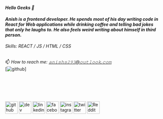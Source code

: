 ***Hello Geeks :crescent_moon:***
#### *Anish is a frontend developer. He spends most of his day writing code in React for Web applications while drinking coffee and telling bad jokes that only he laughs to. He also feels weird writing about himself in third person.*



###### *Skills: REACT / JS / HTML / CSS*
📫 *How to reach me: 𝚊𝚗𝚒𝚜𝚑𝚜𝟸𝟿𝟹@𝚘𝚞𝚝𝚕𝚘𝚘𝚔.𝚌𝚘𝚖* 
<br/>
[<img src='https://camo.githubusercontent.com/e15e75521862be103c834df436a8f9e075c945e5/68747470733a2f2f6d656469612e67697068792e636f6d2f6d656469612f6475334a336358797a686a3735494f6776412f67697068792e676966' alt='github'>]

<br/><br/><br/><br/>


[<img src='https://cdn.jsdelivr.net/npm/simple-icons@3.0.1/icons/github.svg' alt='github' height='40'>](https://github.com/anishs293)  [<img src='https://cdn.jsdelivr.net/npm/simple-icons@3.0.1/icons/dev-dot-to.svg' alt='dev' height='40'>](https://dev.to/anishs293)  [<img src='https://cdn.jsdelivr.net/npm/simple-icons@3.0.1/icons/linkedin.svg' alt='linkedin' height='40'>](https://www.linkedin.com/in/anishsingh293/)  [<img src='https://cdn.jsdelivr.net/npm/simple-icons@3.0.1/icons/facebook.svg' alt='facebook' height='40'>](https://www.facebook.com/iamanish293)  [<img src='https://cdn.jsdelivr.net/npm/simple-icons@3.0.1/icons/instagram.svg' alt='instagram' height='40'>](https://www.instagram.com/___11.11._/)  [<img src='https://cdn.jsdelivr.net/npm/simple-icons@3.0.1/icons/twitter.svg' alt='twitter' height='40'>](https://twitter.com/anishs293)  [<img src='https://cdn.jsdelivr.net/npm/simple-icons@3.0.1/icons/reddit.svg' alt='Reddit' height='40'>](https://www.reddit.com/user/ElCapitan293)  


